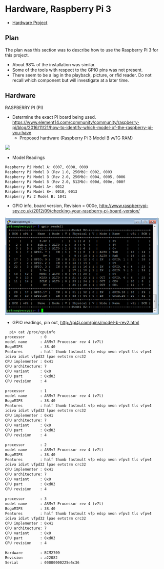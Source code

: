 # Hardware, Raspberry Pi 3

* [Hardware Project](hw-project.md)

## Plan

The plan was this section was to describe how to use the Raspberry Pi 3 for this project. 
* About 98% of the installation was similar.
* Some of the tools with respect to the GPIO pins was not present.
* There seem to be a lag in the playback, picture, or rfid reader. Do not recall which component but will investigate at a later time.

## Hardware

RASPBERRY PI (PI)

* Determine the exact PI board being used. https://www.element14.com/community/community/raspberry-pi/blog/2016/11/21/how-to-identify-which-model-of-the-raspberry-pi-you-have
  * Proposed hardware (Raspberry Pi 3 Model B w/1G RAM)

<img src=https://cdn-shop.adafruit.com/970x728/3055-08.jpg width=480>

  * Model Readings
````
Raspberry Pi Model A: 0007, 0008, 0009
Raspberry Pi Model B (Rev 1.0, 256Mb): 0002, 0003
Raspberry Pi Model B (Rev 2.0, 256Mb): 0004, 0005, 0006
Raspberry Pi Model B (Rev 2.0, 512Mb): 000d, 000e, 000f
Raspberry Pi Model A+: 0012
Raspberry Pi Model B+: 0010, 0013
Raspberry Pi 2 Model B: 1041
````
  * GPIO info, board version, Revision = 000e, http://www.raspberrypi-spy.co.uk/2012/09/checking-your-raspberry-pi-board-version/

  ![Gpio output for Raspberry Pi 2](img/gpio-p2.png)

  * GPIO readings, pin out, http://pi4j.com/pins/model-b-rev2.html
```
  pi> cat /proc/cpuinfo
processor       : 0
model name      : ARMv7 Processor rev 4 (v7l)
BogoMIPS        : 38.40
Features        : half thumb fastmult vfp edsp neon vfpv3 tls vfpv4 idiva idivt vfpd32 lpae evtstrm crc32
CPU implementer : 0x41
CPU architecture: 7
CPU variant     : 0x0
CPU part        : 0xd03
CPU revision    : 4

processor       : 1
model name      : ARMv7 Processor rev 4 (v7l)
BogoMIPS        : 38.40
Features        : half thumb fastmult vfp edsp neon vfpv3 tls vfpv4 idiva idivt vfpd32 lpae evtstrm crc32
CPU implementer : 0x41
CPU architecture: 7
CPU variant     : 0x0
CPU part        : 0xd03
CPU revision    : 4

processor       : 2
model name      : ARMv7 Processor rev 4 (v7l)
BogoMIPS        : 38.40
Features        : half thumb fastmult vfp edsp neon vfpv3 tls vfpv4 idiva idivt vfpd32 lpae evtstrm crc32
CPU implementer : 0x41
CPU architecture: 7
CPU variant     : 0x0
CPU part        : 0xd03
CPU revision    : 4

processor       : 3
model name      : ARMv7 Processor rev 4 (v7l)
BogoMIPS        : 38.40
Features        : half thumb fastmult vfp edsp neon vfpv3 tls vfpv4 idiva idivt vfpd32 lpae evtstrm crc32
CPU implementer : 0x41
CPU architecture: 7
CPU variant     : 0x0
CPU part        : 0xd03
CPU revision    : 4

Hardware        : BCM2709
Revision        : a22082
Serial          : 00000000225e5c36
```